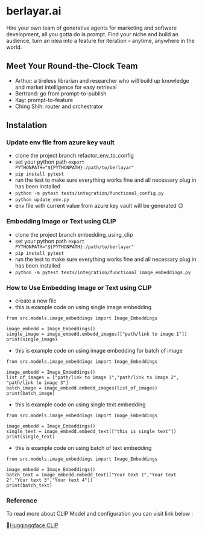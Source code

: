 # berlayar.ai
Hire your own team of generative agents for marketing and software development, all you gotta do is prompt. Find your niche and build an audience, turn an idea into a feature for iteration – anytime, anywhere in the world.

## Meet Your Round-the-Clock Team

* Arthur: a tireless librarian and researcher who will build up knowledge and market intelligence for easy retrieval
* Bertrand: go from prompt-to-publish
* Kay: prompt-to-feature
* Ching Shih: router and orchestrator



## Instalation

### Update env file from azure key vault

- clone the project branch refactor_env_to_config
- set your python path `export PYTHONPATH="${PYTHONPATH}:/path/to/berlayar"`
- `pip install pytest`
- run the test to make sure everything works fine and all necessary plug in has been installed
- `python -m pytest tests/integration/functional_config.py`
- `python update_env.py`
- env file with current value from azure key vault will be generated 😊



### Embedding Image or Text using CLIP

- clone the project branch embedding_using_clip
- set your python path `export PYTHONPATH="${PYTHONPATH}:/path/to/berlayar"`
- `pip install pytest`
- run the test to make sure everything works fine and all necessary plug in has been installed
- `python -m pytest tests/integration/functional_image_embeddings.py`

### How to Use Embedding Image or Text using CLIP

- create a new file
- this is example code on using single image embedding
```
from src.models.image_embeddings import Image_Embeddings

image_embedd = Image_Embeddings()
single_image = image_embedd.embedd_images(["path/link to image 1"])
print(single_image)
```

- this is example code on using image embedding for batch of image
```
from src.models.image_embeddings import Image_Embeddings

image_embedd = Image_Embeddings()
list_of_images = ["path/link to image 1","path/link to image 2", "path/link to image 3"]
batch_image = image_embedd.embedd_images(list_of_images)
print(batch_image)
```

- this is example code on using single text embedding
```
from src.models.image_embeddings import Image_Embeddings

image_embedd = Image_Embeddings()
single_text = image_embedd.embedd_text(["this is single text"])
print(single_text)

```

- this is example code on using batch of text embedding
```
from src.models.image_embeddings import Image_Embeddings

image_embedd = Image_Embeddings()
batch_text = image_embedd.embedd_text(["Your text 1","Your text 2","Your text 3","Your text 4"])
print(batch_text)

```

### Reference
To read more about CLIP Model and configuration you can visit link below :

🤗[Hugginggface CLIP](https://huggingface.co/docs/transformers/v4.33.3/en/model_doc/clip#transformers.CLIPTextConfig)

